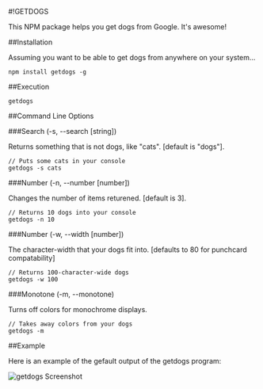 #!GETDOGS

This NPM package helps you get dogs from Google. It's awesome!

##Installation

Assuming you want to be able to get dogs from anywhere on your system...

    npm install getdogs -g

##Execution

    getdogs

##Command Line Options

###Search (-s, --search [string])

Returns something that is not dogs, like "cats". [default is "dogs"].

    // Puts some cats in your console
    getdogs -s cats

###Number (-n, --number [number])

Changes the number of items returened. [default is 3].

    // Returns 10 dogs into your console
    getdogs -n 10

###Number (-w, --width [number])

The character-width that your dogs fit into. [defaults to 80 for punchcard compatability]

    // Returns 100-character-wide dogs
    getdogs -w 100

###Monotone (-m, --monotone)

Turns off colors for monochrome displays.

    // Takes away colors from your dogs
    getdogs -m

##Example

Here is an example of the gefault output of the getdogs program:

![getdogs Screenshot](http://i.imgur.com/bcSrvz8.png)